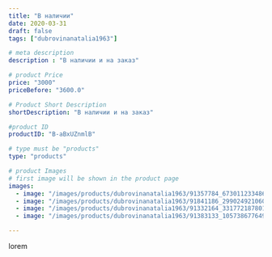 ```yaml
---
title: "В наличии"
date: 2020-03-31
draft: false
tags: ["dubrovinanatalia1963"]

# meta description
description : "В наличии и на заказ"

# product Price
price: "3000"
priceBefore: "3600.0"

# Product Short Description
shortDescription: "В наличии и на заказ"

#product ID
productID: "B-aBxUZnmlB"

# type must be "products"
type: "products"

# product Images
# first image will be shown in the product page
images:
  - image: "/images/products/dubrovinanatalia1963/91357784_673011233486780_2755795226412327016_n.jpg"
  - image: "/images/products/dubrovinanatalia1963/91841186_299024921060750_4299552994919307257_n.jpg"
  - image: "/images/products/dubrovinanatalia1963/91332164_331772187801927_4975939924073661796_n.jpg"
  - image: "/images/products/dubrovinanatalia1963/91383133_105738677649518_3956561276351978497_n.jpg"

---
```

lorem
